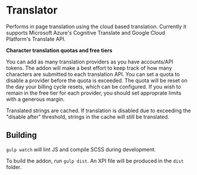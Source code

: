 # Translator

Performs in page translation using the cloud based translation. Currently it supports Microsoft Azure's Cognitive 
Translate and Google Cloud Platform's Translate API.

__Character translation quotas and free tiers__

You can add as many translation providers as you have accounts/API tokens. The addon will make a best effort to keep 
track of how many characters are submitted to each translation API. You can set a quota to disable a provider before
the quota is exceeded. The quota will be reset on the day your billing cycle resets, which can be configured. If you 
wish to remain in the free tier for each provider, you should set approprate limits with a generous margin.

Translated strings are cached. If translation is disabled due to exceeding the "disable after" threshold, strings in
the cache will still be translated.

## Building

`gulp watch` will lint JS and compile SCSS during development.

To build the addon, run `gulp dist`. An XPI file will be produced in the `dist` folder.